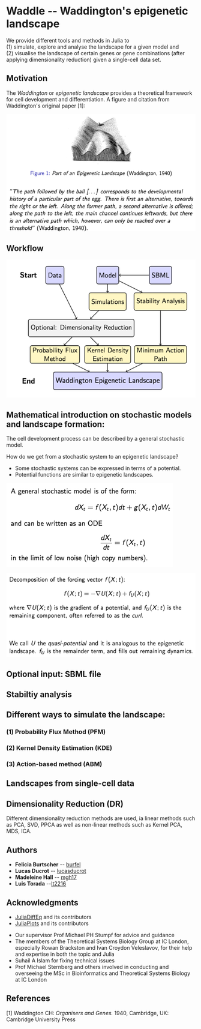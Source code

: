 # Waddle -- Waddington's epigenetic landscape


<!---This project aims to develop a set of _Julia_ tools and methods to 
explore the structure of such landscapes for a given model. We use single-cell data as well as simulated data. --->

We provide different tools and methods in Julia to <br/>
(1) simulate, explore and analyse the landscape for a given model and <br/>
(2) visualise the landscape of certain genes or gene combinations (after applying dimensionality reduction) given a single-cell data set.

<!--- <img src="https://latex.codecogs.com/svg.latex?\Large&space;x=\frac{-b\pm\sqrt{b^2-4ac}}{2a}" title="\Large x=\frac{-b\pm\sqrt{b^2-4ac}}{2a}" /> --->

<!---![\Large x=\frac{-b\pm\sqrt{b^2-4ac}}{2a}](https://latex.codecogs.com/svg.latex?x%3D%5Cfrac%7B-b%5Cpm%5Csqrt%7Bb%5E2-4ac%7D%7D%7B2a%7D)--->

## Motivation

The _Waddington_ or _epigenetic landscape_ provides a theoretical framework for cell development and differentiation. A figure and citation from Waddington's original paper [1]:

![Part of the epigenetic landscape](pres/landscapeCitation.png?raw=true "Part of the epigenetic landscape")

<!--- ![Part of the epigenetic landscape](pres/ball.PNG?raw=true "Part of the epigenetic landscape")

_"The path followed by the ball […] corresponds to the developmental history of a particular part of the egg.
There is first an alternative, towards the right or the left. Along the former path, a second alternative is offered; along the path to the left, the main channel continues leftwards, but there is an alternative path which, however, can only be reached over a threshold"_ (Waddington, 1940). --->


## Workflow

![Workflow](pres/workflow.png?raw=true "Workflow of the project")

## Mathematical introduction on stochastic models and landscape formation:

The cell development process can be described by a general stochastic model.

How do we get from a stochastic system to an epigenetic landscape?
* Some stochastic systems can be expressed in terms of a potential.
* Potential functions are similar to epigenetic landscapes.

<!--- A general stochastic model is of the form: --->

![A general stochastic model](pres/stochasticModel.png?raw=false)

<!--- and can be written as an ODE  
in the limit of noise (high copy numbers). --->

![Decomposition of the forcing vector](pres/decomposition.png?raw=false)




## Optional input: SBML file

## Stabiltiy analysis

## Different ways to simulate the landscape:

### (1) Probability Flux Method (PFM)

### (2) Kernel Density Estimation (KDE)

### (3) Action-based method (ABM)

## Landscapes from single-cell data

## Dimensionality Reduction (DR)
Different dimensionality reduction methods are used, ia linear methods such as PCA, SVD, PPCA as well as non-linear methods such as Kernel PCA, MDS, ICA.

<!---## Contributing
_TODO_
Please read [CONTRIBUTING.md] for details on our code of conduct, and the process for submitting pull requests to us. --->

<!---## Versioning
_TODO_ --->

## Authors

* **Felicia Burtscher** -- [burfel](https://github.com/burfel)
* **Lucas Ducrot** -- [lucasducrot](https://github.com/lucasducrot)
* **Madeleine Hall**  -- [mgh17](https://github.com/mgh17)
* **Luis Torada** --[lt2216](https://github.com/lt2216)

<!--- See also the list of [contributors](https://github.com/waddle-project/contributors) who participated in this project. --->

<!--- ## License
_TODO_ --->

## Acknowledgments
* [JuliaDiffEq](https://github.com/JuliaDiffEq) and its contributors
* [JuliaPlots](https://github.com/JuliaPlots) and its contributors
<!---* Hat tip to anyone whose code was used --->
* Our supervisor Prof Michael PH Stumpf for advice and guidance 
* The members of the Theoretical Systems Biology Group at IC London, especially Rowan Brackston and Ivan Croydon Veleslavov, for their help and expertise in both the topic and Julia 
* Suhail A Islam for fixing technical issues 
* Prof Michael Sternberg and others involved in conducting and overseeing the MSc in Bioinformatics and Theoretical Systems Biology at IC London

## References

[1] Waddington CH: _Organisers and Genes._ 1940, Cambridge, UK: Cambridge University Press
